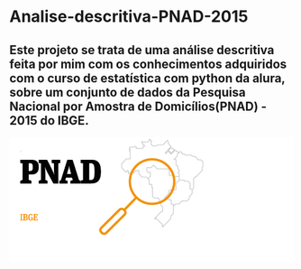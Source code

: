 # Analise-descritiva-PNAD-2015
## Este projeto se trata de uma análise descritiva feita por mim com os conhecimentos adquiridos com o curso de estatística com python da alura, sobre um conjunto de dados da Pesquisa Nacional por Amostra de Domicílios(PNAD) - 2015 do IBGE.
![imagem PNAD](https://github.com/pedroolins/Analise-descritiva-PNAD-2015/blob/main/Pnad.png)
